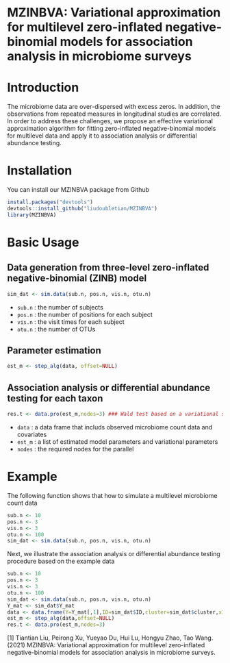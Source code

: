 # MZINBVA: Variational approximation for multilevel zero-inflated negative-binomial models for association analysis in microbiome surveys

# Introduction
The microbiome data are over-dispersed with excess zeros. In addition, the observations from repeated measures in longitudinal studies are correlated. In order to address these challenges, we propose an effective variational approximation algorithm for fitting zero-inflated negative-binomial models for multilevel data and apply it to association analysis or differential abundance testing.

# Installation
You can install our MZINBVA package from Github
```r
install.packages("devtools")  
devtools::install_github("liudoubletian/MZINBVA")  
library(MZINBVA)  
```
# Basic Usage
## Data generation from three-level zero-inflated negative-binomial (ZINB) model
```r
sim_dat <- sim.data(sub.n, pos.n, vis.n, otu.n)
```
* `sub.n` : the number of subjects
* `pos.n` : the number of positions for each subject
* `vis.n` : the visit times for each subject
* `otu.n` : the number of OTUs
## Parameter estimation
```r
est_m <- step_alg(data, offset=NULL) 
```

## Association analysis or differential abundance testing for each taxon
```r
res.t <- data.pro(est_m,nodes=3) ### Wald test based on a variational sandwich covariance matrix
```
* `data` : a data frame that includs observed microbiome count data and covariates
* `est_m` : a list of estimated model parameters and variational parameters
* `nodes` : the required nodes for the parallel 

# Example
The following function shows that how to simulate a multilevel microbiome count data 
```r
sub.n <- 10
pos.n <- 3
vis.n <- 3
otu.n <- 100
sim_dat <- sim.data(sub.n, pos.n, vis.n, otu.n)
```
Next, we illustrate the association analysis or differential abundance testing procedure based on the example data
```r
sub.n <- 10
pos.n <- 3
vis.n <- 3
otu.n <- 100
sim_dat <- sim.data(sub.n, pos.n, vis.n, otu.n)
Y_mat <- sim_dat$Y_mat
data <- data.frame(Y=Y_mat[,1],ID=sim_dat$ID,cluster=sim_dat$cluster,x1=sim_dat$x1,x2=sim_dat$x2)
est_m <- step_alg(data,offset=NULL)
res.t <- data.pro(est_m,nodes=3)
```

[1] Tiantian Liu, Peirong Xu, Yueyao Du, Hui Lu, Hongyu Zhao, Tao Wang. (2021) MZINBVA: Variational approximation for multilevel zero-inflated negative-binomial models for association analysis in microbiome surveys.


